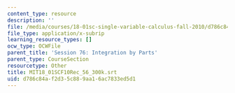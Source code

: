 ```yaml
---
content_type: resource
description: ''
file: /media/courses/18-01sc-single-variable-calculus-fall-2010/d786c84af2d35c889aa16ac7833ed5d1_MIT18_01SCF10Rec_56_300k.vtt
file_type: application/x-subrip
learning_resource_types: []
ocw_type: OCWFile
parent_title: 'Session 76: Integration by Parts'
parent_type: CourseSection
resourcetype: Other
title: MIT18_01SCF10Rec_56_300k.srt
uid: d786c84a-f2d3-5c88-9aa1-6ac7833ed5d1
---
```

